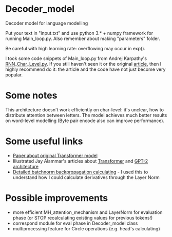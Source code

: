 # Decoder_model
Decoder model for language modelling

Put your text in "input.txt" and use python 3.* + numpy framework for running Main_loop.py. Also remember about making "parameters" folder.

Be careful with high learning rate: overflowing may occur in exp().

I took some code snippets of Main_loop.py from Andrej Karpathy's [RNN_Char_Level.py](https://gist.github.com/karpathy/d4dee566867f8291f086). If you still haven't seen it or the original [article](https://karpathy.github.io/2015/05/21/rnn-effectiveness/), then I highly recommend do it: the article and the code have not just become very popular.

# Some notes
This architecture doesn't work efficiently on char-level: it's unclear, how to distribute attention between letters. The model achieves much better results on word-level modelling (Byte pair encode also can improve performance).

# Some useful links
- [Paper about original Transformer model](https://arxiv.org/abs/1706.03762)
- Illustrated Jay Alammar's articles about [Transformer](https://jalammar.github.io/illustrated-transformer/) and [GPT-2 architecture](https://jalammar.github.io/illustrated-gpt2/)
- [Detailed batchnorm backpropagation calculating](https://chrisyeh96.github.io/2017/08/28/deriving-batchnorm-backprop.html) - I used this to understand how I could calculate derivatives through the Layer Norm

# Possible improvements
- more efficient MH_attention_mechanism and LayerNorm for evaluation phase
	(or STOP recalculating existing values for previous tokens!)
- correspond module for eval phase in Decoder_model class
- multiprocessing feature for Circle operations (e.g. head's calculating)
